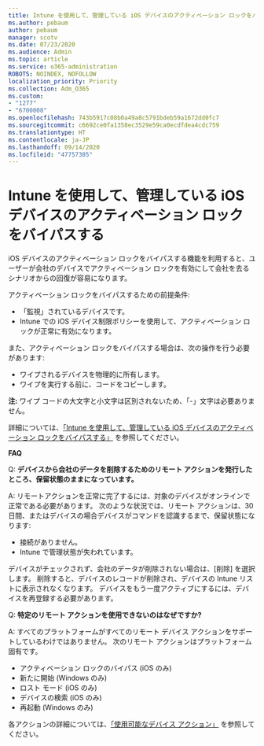 ```yaml
---
title: Intune を使用して、管理している iOS デバイスのアクティベーション ロックをバイパスする
ms.author: pebaum
author: pebaum
manager: scotv
ms.date: 07/23/2020
ms.audience: Admin
ms.topic: article
ms.service: o365-administration
ROBOTS: NOINDEX, NOFOLLOW
localization_priority: Priority
ms.collection: Adm_O365
ms.custom:
- "1277"
- "6700008"
ms.openlocfilehash: 743b5917c08b0a49a8c5791bdeb59a1672dd0fc7
ms.sourcegitcommit: c6692ce0fa1358ec3529e59ca0ecdfdea4cdc759
ms.translationtype: HT
ms.contentlocale: ja-JP
ms.lasthandoff: 09/14/2020
ms.locfileid: "47757305"
---
```

# <a name="bypass-activation-lock-on-supervised-ios-devices-with-intune"></a>Intune を使用して、管理している iOS デバイスのアクティベーション ロックをバイパスする

iOS デバイスのアクティベーション ロックをバイパスする機能を利用すると、ユーザーが会社のデバイスでアクティベーション ロックを有効にして会社を去るシナリオからの回復が容易になります。

アクティベーション ロックをバイパスするための前提条件:

- 「監視」されているデバイスです。
- Intune での iOS デバイス制限ポリシーを使用して、アクティベーション ロックが正常に有効になります。

また、アクティベーション ロックをバイパスする場合は、次の操作を行う必要があります:

- ワイプされるデバイスを物理的に所有します。
- ワイプを実行する前に、コードをコピーします。

**注:** ワイプ コードの大文字と小文字は区別されないため、「-」文字は必要ありません。

詳細については、[「Intune を使用して、管理している iOS デバイスのアクティベーション ロックをバイパスする」](https://docs.microsoft.com/intune/device-activation-lock-bypass) を参照してください。

**FAQ**

Q: **デバイスから会社のデータを削除するためのリモート アクションを発行したところ、保留状態のままになっています。**

A: リモートアクションを正常に完了するには、対象のデバイスがオンラインで正常である必要があります。 次のような状況では、リモート アクションは、30 日間、またはデバイスの場合デバイスがコマンドを認識するまで、保留状態になります:

- 接続がありません。
- Intune で管理状態が失われています。

デバイスがチェックされず、会社のデータが削除されない場合は、[削除] を選択します。 削除すると、デバイスのレコードが削除され、デバイスの Intune リストに表示されなくなります。 デバイスをもう一度アクティブにするには、デバイスを再登録する必要があります。

Q: **特定のリモート アクションを使用できないのはなぜですか?**

A: すべてのプラットフォームがすべてのリモート デバイス アクションをサポートしているわけではありません。 次のリモート アクションはプラットフォーム固有です。

- アクティベーション ロックのバイパス (iOS のみ)
- 新たに開始 (Windows のみ)
- ロスト モード (iOS のみ)
- デバイスの検索 (iOS のみ)
- 再起動 (Windows のみ)

各アクションの詳細については、[「使用可能なデバイス アクション」](https://docs.microsoft.com/intune/device-management#available-device-actions) を参照してください。